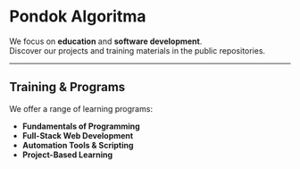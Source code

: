 # Pondok Algoritma

We focus on **education** and **software development**.  
Discover our projects and training materials in the public repositories.

---

## Training & Programs

We offer a range of learning programs:

- **Fundamentals of Programming**
- **Full-Stack Web Development**
- **Automation Tools & Scripting**
- **Project-Based Learning**
